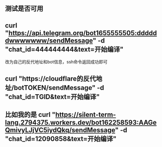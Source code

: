 ## 测试是否可用
## curl "https://api.telegram.org/bot1655555505:ddddddwwwwwww/sendMessage" -d "chat_id=444444444&text=开始编译"  
改为自己的反代地址和bot信息，ssh命令返回成功即可
## curl "https://cloudflare的反代地址/botTOKEN/sendMessage" -d "chat_id=TGID&text=开始编译" 
## 比如我的是 curl "https://silent-term-lang.2794375.workers.dev/bot162258593:AAGeQmivyLJjVC5iydQkq/sendMessage" -d "chat_id=12090858&text=开始编译"
